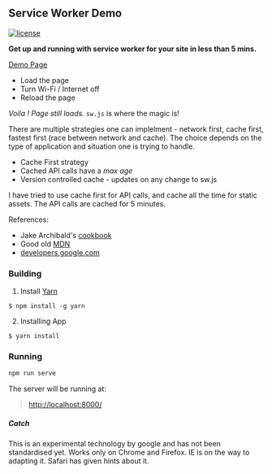 ## Service Worker Demo
[![license](http://img.shields.io/badge/license-MIT-blue.svg?style=flat)](https://raw.githubusercontent.com/AmitM30/basic-service-worker/master/LICENSE)

**Get up and running with service worker for your site in less than 5 mins.**

[Demo Page](https://amitm30.github.io/basic-service-worker/)
- Load the page
- Turn Wi-Fi / Internet off
- Reload the page

*Voila ! Page still loads.* ``sw.js`` is where the magic is!

There are multiple strategies one can implelment - network first, cache first, fastest first (race between network and cache). The choice depends on the type of application and situation one is trying to handle.
- Cache First strategy
- Cached API calls have a *max age*
- Version controlled cache - updates on any change to sw.js

I have tried to use cache first for API calls, and cache all the time for static assets. The API calls are cached for 5 minutes.

References:

- Jake Archibald's [cookbook](https://jakearchibald.com/2014/offline-cookbook/)
- Good old [MDN](https://developer.mozilla.org/en-US/docs/Web/API/Service_Worker_API/Using_Service_Workers)
- [developers.google.com](https://developers.google.com/web/fundamentals/getting-started/primers/service-workers)


### Building

1. Install [Yarn](https://github.com/yarnpkg/yarn/)

  ```shell
  $ npm install -g yarn
  ```

2. Installing App
  ```shell
  $ yarn install
  ```

### Running

```sh
npm run serve
```

The server will be running at:
> [http://localhost:8000/](http://localhost:8000/)

##### Catch
This is an experimental technology by google and has not been standardised yet. Works only on Chrome and Firefox. IE is on the way to adapting it. Safari has given hints about it.
